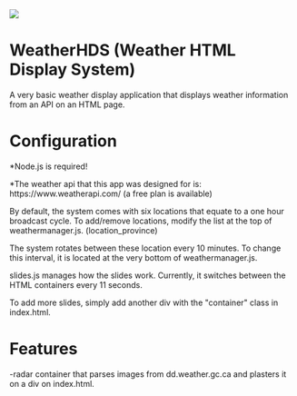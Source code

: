 <img src="https://github.com/SSPWXR0/weatherhds1/blob/main/public/img/hdslogo.png">
<h1>WeatherHDS (Weather HTML Display System)</h1>
  <p>A very basic weather display application that displays weather information from an API on an HTML page.</p>
<h1>Configuration</h1>
<p>*Node.js is required!</p>
<p>*The weather api that this app was designed for is: https://www.weatherapi.com/ (a free plan is available)</p>
<p>By default, the system comes with six locations that equate to a one hour broadcast cycle. To add/remove locations, modify the list at the top of weathermanager.js. (location_province)</p>
<p>The system rotates between these location every 10 minutes. To change this interval, it is located at the very bottom of weathermanager.js.</p>
<p>slides.js manages how the slides work. Currently, it switches between the HTML containers every 11 seconds.</p>
<p>To add more slides, simply add another div with the "container" class in index.html.</p>
<h1>Features</h1>
-radar container that parses images from dd.weather.gc.ca and plasters it on a div on index.html.
